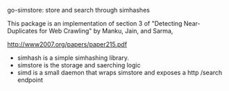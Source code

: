 go-simstore: store and search through simhashes

This package is an implementation of section 3 of "Detecting Near-Duplicates
for Web Crawling" by Manku, Jain, and Sarma,

http://www2007.org/papers/paper215.pdf

* simhash is a simple simhashing library.
* simstore is the storage and saerching logic
* simd is a small daemon that wraps simstore and exposes a http /search endpoint
